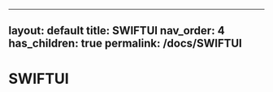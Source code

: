 
---
layout: default
title: SWIFTUI
nav_order: 4
has_children: true
permalink: /docs/SWIFTUI
---

# SWIFTUI


